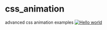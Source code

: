 # css_animation
advanced css animation examples
[![Hello world](https://github.com/aarong1/css_animation/actions/workflows/hello_world.yml/badge.svg)](https://github.com/aarong1/css_animation/actions/workflows/hello_world.yml)

